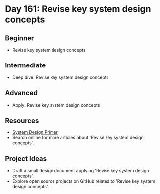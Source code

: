 # Day 161: Revise key system design concepts

## Beginner
- Revise key system design concepts

## Intermediate
- Deep dive: Revise key system design concepts

## Advanced
- Apply: Revise key system design concepts

## Resources
- [System Design Primer](https://github.com/donnemartin/system-design-primer/search?q=Revise+key+system+design+concepts)
- Search online for more articles about 'Revise key system design concepts'.

## Project Ideas
- Draft a small design document applying 'Revise key system design concepts'.
- Explore open source projects on GitHub related to 'Revise key system design concepts'.
